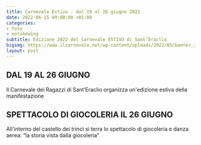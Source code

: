 ```yaml
---
title: Carnevale Estivo - dal 19 al 26 giugno 2022
date: 2022-06-15 09:00:00 +01:00
categories:
- foto
- notshowing
subtitle: Edizione 2022 del Carnevale ESTIVO di Sant’Eraclio
bigimg: https://www.ilcarnevale.net/wp-content/uploads/2022/05/banner_2022.jpg
layout: post
---
```


## DAL 19 AL 26 GIUGNO

Il Carnevale dei Ragazzi di Sant’Eraclio organizza un'edizione estiva della manifestazione

## SPETTACOLO DI GIOCOLERIA IL 26 GIUGNO
All'interno del castello dei trinci si terra lo spettacolo di giocoleria e danza aerea: “la storia vista dalla giocoleria”

